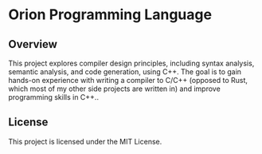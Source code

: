 # Orion Programming Language

## Overview
This project explores compiler design principles, including syntax analysis, semantic analysis, and code generation, using C++. The goal is to gain hands-on experience with 
writing a compiler to C/C++ (opposed to Rust, which most of my other side projects are written in) and improve programming skills in C++..

## License
This project is licensed under the MIT License.
